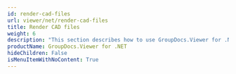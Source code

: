 ```yaml
---
id: render-cad-files
url: viewer/net/render-cad-files
title: Render CAD files
weight: 6
description: "This section describes how to use GroupDocs.Viewer for .NET (C#) to convert CAD files to PDF, HTML, PNG, and JPEG formats."
productName: GroupDocs.Viewer for .NET
hideChildren: False
isMenuItemWithNoContent: True
---
```

